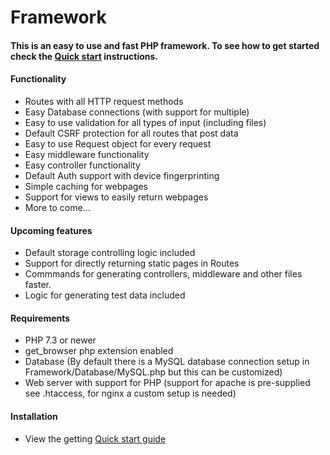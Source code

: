 # Framework
#### This is an easy to use and fast PHP framework. To see how to get started check the [Quick start](https://github.com/rubex01/framework-rubex/wiki/Quick-start) instructions. 

#### Functionality
* Routes with all HTTP request methods
* Easy Database connections (with support for multiple)
* Easy to use validation for all types of input (including files)
* Default CSRF protection for all routes that post data
* Easy to use Request object for every request
* Easy middleware functionality
* Easy controller functionality
* Default Auth support with device fingerprinting
* Simple caching for webpages
* Support for views to easily return webpages
* More to come...

#### Upcoming features

* Default storage controlling logic included
* Support for directly returning static pages in Routes
* Commmands for generating controllers, middleware and other files faster.
* Logic for generating test data included

#### Requirements
* PHP 7.3 or newer
* get_browser php extension enabled
* Database (By default there is a MySQL database connection setup in Framework/Database/MySQL.php but this can be customized)
* Web server with support for PHP (support for apache is pre-supplied see .htaccess, for nginx a custom setup is needed)

#### Installation
* View the getting [Quick start guide](https://github.com/rubex01/framework-rubex/wiki/Quick-start)
